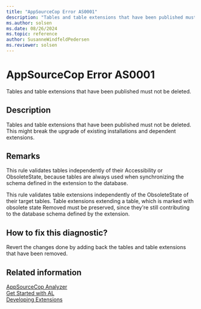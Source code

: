 ```yaml
---
title: "AppSourceCop Error AS0001"
description: "Tables and table extensions that have been published must not be deleted."
ms.author: solsen
ms.date: 08/26/2024
ms.topic: reference
author: SusanneWindfeldPedersen
ms.reviewer: solsen
---
```

[//]: # (START>DO_NOT_EDIT)
[//]: # (IMPORTANT:Do not edit any of the content between here and the END>DO_NOT_EDIT.)
[//]: # (Any modifications should be made in the .xml files in the ModernDev repo.)
# AppSourceCop Error AS0001
Tables and table extensions that have been published must not be deleted.

## Description
Tables and table extensions that have been published must not be deleted. This might break the upgrade of existing installations and dependent extensions.

[//]: # (IMPORTANT: END>DO_NOT_EDIT)

## Remarks

This rule validates tables independently of their Accessibility or ObsoleteState, because tables are always used when synchronizing the schema defined in the extension to the database.

This rule validates table extensions independently of the ObsoleteState of their target tables. Table extensions extending a table, which is marked with obsolete state Removed must be preserved, since they're still contributing to the database schema defined by the extension.

## How to fix this diagnostic?

Revert the changes done by adding back the tables and table extensions that have been removed.

## Related information

[AppSourceCop Analyzer](appsourcecop.md)  
[Get Started with AL](../devenv-get-started.md)  
[Developing Extensions](../devenv-dev-overview.md)
